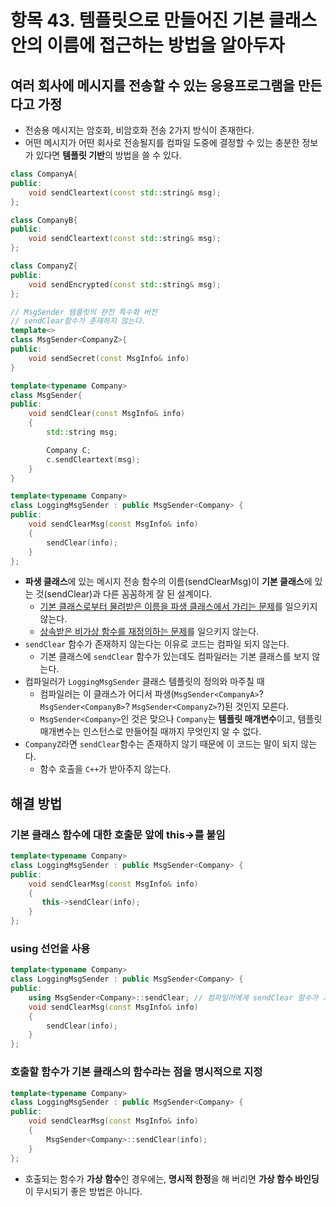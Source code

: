 # 항목 43. 템플릿으로 만들어진 기본 클래스 안의 이름에 접근하는 방법을 알아두자
## 여러 회사에 메시지를 전송할 수 있는 응용프로그램을 만든다고 가정
- 전송용 메시지는 암호화, 비암호화 전송 2가지 방식이 존재한다.
- 어떤 메시지가 어떤 회사로 전송될지를 컴파일 도중에 결정할 수 있는 충분한 정보가 있다면 **템플릿 기반**의 방법을 쓸 수 있다.

```cpp
class CompanyA{
public:
    void sendCleartext(const std::string& msg);
};

class CompanyB{
public:
    void sendCleartext(const std::string& msg);
};

class CompanyZ{
public:
    void sendEncrypted(const std::string& msg);
};

// MsgSender 템플릿의 완전 특수화 버전
// sendClear함수가 존재하지 않는다.
template<>
class MsgSender<CompanyZ>{
public:
    void sendSecret(const MsgInfo& info)
}

template<typename Company>
class MsgSender{
public:
    void sendClear(const MsgInfo& info)
    {
        std::string msg;

        Company C;
        c.sendCleartext(msg);
    }
}

template<typename Company>
class LoggingMsgSender : public MsgSender<Company> {
public:
    void sendClearMsg(const MsgInfo& info)
    {
        sendClear(info);
    }
};
```
- **파생 클래스**에 있는 메시지 전송 함수의 이름(sendClearMsg)이 **기본 클래스**에 있는 것(sendClear)과 다른 꼼꼼하게 잘 된 설계이다.
  - [기본 클래스로부터 물려받은 이름을 파생 클래스에서 가리는 문제](/Chapter6/Item33.md)를 일으키지 않는다.
  - [상속받은 비가상 함수를 재정의하는 문제](/Chapter6/Item36.md)를 일으키지 않는다.
- `sendClear` 함수가 존재하지 않는다는 이유로 코드는 컴파일 되지 않는다.
  - 기본 클래스에 `sendClear` 함수가 있는데도 컴파일러는 기본 클래스를 보지 않는다.
- 컴파일러가 `LoggingMsgSender` 클래스 템플릿의 정의와 마주칠 때
  -  컴파일러는 이 클래스가 어디서 파생(`MsgSender<CompanyA>`? `MsgSender<CompanyB>`? `MsgSender<CompanyZ>`?)된 것인지 모른다. 
  - `MsgSender<Company>`인 것은 맞으나 `Company`는 **템플릿 매개변수**이고, 템플릿 매개변수는 인스턴스로 만들어질 때까지 무엇인지 알 수 없다.
- `CompanyZ`라면 `sendClear`함수는 존재하지 않기 때문에 이 코드는 말이 되지 않는다.
  - 함수 호출을 `C++`가 받아주지 않는다.

## 해결 방법
### 기본 클래스 함수에 대한 호출문 앞에 this->를 붙임
```cpp
template<typename Company>
class LoggingMsgSender : public MsgSender<Company> {
public:
    void sendClearMsg(const MsgInfo& info)
    {
       this->sendClear(info);
    }
};
```

### using 선언을 사용
```cpp
template<typename Company>
class LoggingMsgSender : public MsgSender<Company> {
public:
    using MsgSender<Company>::sendClear; // 컴파일러에게 sendClear 함수가 기본 클래스에 있다고 가정하라고 알려준다.
    void sendClearMsg(const MsgInfo& info)
    {
        sendClear(info);
    }
};
```

### 호출할 함수가 기본 클래스의 함수라는 점을 명시적으로 지정
```cpp
template<typename Company>
class LoggingMsgSender : public MsgSender<Company> {
public:
    void sendClearMsg(const MsgInfo& info)
    {
        MsgSender<Company>::sendClear(info);
    }
};
```
- 호출되는 함수가 **가상 함수**인 경우에는, **명시적 한정**을 해 버리면 **가상 함수 바인딩**이 무시되기 좋은 방법은 아니다.
